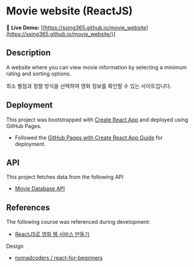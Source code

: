 # Movie website (ReactJS)

🚀 **Live Demo:** [[https://ssing365.github.io/movie_website](https://ssing365.github.io/movie_website/)]



## Description
A website where you can view movie information by selecting a minimum rating and sorting options.

최소 별점과 정렬 방식을 선택하여 영화 정보를 확인할 수 있는 사이트입니다.


## Deployment

This project was bootstrapped with [Create React App](https://github.com/facebook/create-react-app) and deployed using GitHub Pages.
- Followed the [GitHub Pages with Create React App Guide](https://create-react-app.dev/docs/deployment/#github-pages) for deployment.
  

## API

This project fetches data from the following API
- [Movie Database API](https://yts.mx/api)

## References

The following course was referenced during development:
- [ReactJS로 영화 웹 서비스 만들기](https://nomadcoders.co/react-for-beginners/lobby)

Design
- [nomadcoders
/
react-for-beginners](https://github.com/nomadcoders/react-for-beginners/commit/58aca2193a50ff21663ed4fb06b0785a8480c05e)

